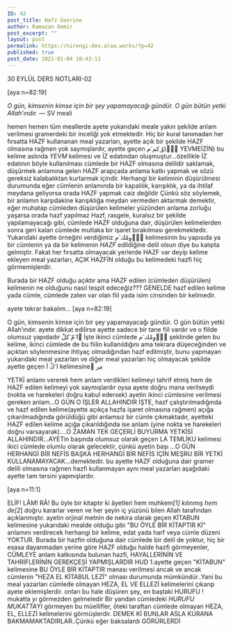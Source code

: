 ```yaml
---
ID: 42
post_title: Hafz Üzerine
author: Ramazan Demir
post_excerpt: ""
layout: post
permalink: https://nirengi-dev.alaa.works/?p=42
published: true
post_date: 2021-01-04 10:43:11
---
```

<p>30 EYLÜL DERS NOTLARI-02</p>
<p>[aya n=82:19]</p>
<p><em>O gün, kimsenin kimse için bir şey yapamayacağı gündür. O gün bütün yetki Allah’ındır.</em> — SV meali</p>
<p>hemen hemen tüm meallerde ayete yukarıdaki meale yakın şekilde anlam verilmesi gramerdeki bir inceliği yok etmektedir. Hiç bir kural tanımadan her fırsatta HAZF kullananan meal yazarları, ayette açık bir şekilde HAZF olmasına rağmen yok saymışlardır, ayette geçen وْ ِكم َم) ََْYEVMEİZİN) bu kelime aslında <em>YEVM</em> kelimesi ve İZ edatından oluşmuştur...özellikle İZ edatının böyle kullanılması cümlede bir HAZF olmasına delildir saklamak, düşürmek anlamına gelen HAZF arapçada anlama katkı yapmak ve sözü gereksiz kalabalıktan kurtarmak içindir. Herhangi bir keliminin düşürülmesi durumunda eğer cümlenin
anlamında bir kapalılık, karışıklık, ya da ihtilaf meydana geliyorsa orada HAZF yapmak caiz değildir Çünkü söz söylemek, bir anlamın karşıdakine karışıklığa meydan vermeden aktarmak demektir, eğer muhatap cümleden düşürülen kelimeler yüzünden anlama zorluğu yaşarsa orada hazf yapılmaz Hazf, rasgele, kuralsız bir şekilde yapılamayacağı gibi, cümlede HAZF olduğuna dair, düşürülen kelimelerden sonra geri kalan cümlede mutlaka bir işaret bırakılması gerekmektedir. Yukarıdaki ayette örneğini verdiğimiz وِمْك َم ََْkelimesinin bu yapısıda ya bir cümlenin ya da bir kelimenin <em>HAZF</em> edildiğine delil olsun diye bu kalıpta gelmiştir. Fakat her fırsatta olmayacak yerlerde HAZF var deyip kelime ekleyen meal yazarları, AÇIK HAZFİN olduğu bu kelimedeki hazfi hiç görmemişlerdir.</p>
<p>Burada bir HAZF olduğu açıktır ama HAZF edilen (cümleden düşürülen) kelimenin ne olduğunu nasıl tespit edeceğiz??? GENELDE hazf edilen kelime yada cümle, cümlede zaten var olan fiil yada isim cinsinden bir kelimedir.</p>
<p>ayete tekrar bakalım...
[aya n=82:19]</p>
<p>O gün, kimsenin kimse için bir şey yapamayacağı gündür. O gün bütün yetki Allah’ındır. ayete dikkat edilirse ayette sadece bir tane fiil vardır ve o fiilde olumsuz yapıdadır ا َمْ َكلَُ ْİşte ikinci cümlede وِمْك َم ََْşeklinde gelen bu kelime, ikinci cümlede de bu fiilin kullanıldığını ama tekrara düşeceğinden ve açıktan söylenmesine ihtiyaç olmadığından hazf edilmiştir, bunu yapmayan yukarıdaki meal yazarları ve diğer meal yazarları hiç olmayacak şekilde ayette geçen ا َكْ
اَ kelimesineَ مر</p>
<p>YETKİ anlamı vererek hem anlam verdikleri kelimeyi tahrif etmiş hem de HAZF edilen kelimeyi yok saymışlardır oysa ayete doğru mana verilseydi (nokta ve harekeleri doğru kabul edersek) ayetin ikinci cümlesine verilmesi gereken anlam...O GÜN O İŞLER ALLAHINDIR İŞTE, hazf çalıştırılmadığında ve hazf edilen kelime(ayette açıkça hazfa işaret olmasına rağmen) açığa çıkarılmadığında görüldüğü gibi anlamsız bir cümle çıkmaktadır, ayetteki HAZF edilen kelime açığa çıkarıldığında ise anlam (yine nokta ve harekeleri doğru varsayarak)....O ZAMAN TEK GEÇERLİ BUYURMA YETKİSİ ALLAHINDIR...AYETin başında olumsuz olarak geçen LA TEMLİKU kelimesi ikici cümlede olumlu olarak gelecektir, çünkü ayetin başı ...O GÜN HERHANGİ BİR NEFİS BAŞKA HERHANGİ BİR NEFİS İÇİN MEŞRU BİR YETKİ KULLANAMAYACAK...demektedir. bu ayette HAZF olduğuna dair gramer delili olmasına rağmen hazfi kullanmayan aynı meal yazarları aşağıdaki ayette tam tersini yapmışlardır.</p>
<p>[aya n=11:1]</p>
<p>ELİF! LÂM! RÂ! Bu öyle bir kitaptır ki âyetleri hem muhkem[1<em>] kılınmış hem de[2</em>] doğru kararlar veren ve her şeyin iç yüzünü bilen Allah tarafından açıklanmıştır. ayetin orjinal metnin de nekira olarak geçen KİTABUN kelimesine yukarıdaki mealde olduğu gibi &quot;BU ÖYLE BİR KİTAPTIR Kİ&quot; anlamını verdirecek herhangi bir kelime, edat yada harf veya cümle düzeni YOKTUR. Burada bir hazfin olduğuna dair cümlede bir delil de yoktur, hiç bir esasa dayanmadan yerine göre HAZF olduğu halde hazfi görmeyenler, CÜMLEYE anlam katkısında bulunan hazfi, HAYALLERİNİN VE TAHRİFLERİNİN GEREKÇESİ YAPMIŞLARDIR HUD 1.ayette geçen &quot;KİTABUN&quot; kelimesine BU ÖYLE BİR KİTAPTIR manası verilmesi ancak ve ancak cümlenin &quot;HEZA EL KİTABUL LEZİ&quot; olması durumunda mümkündür..Yani bu meal yazarları cümlede olmayan HEZA, EL VE ELLEZİ kelimelerini çıkarıp ayete eklemişlerdir. onları bu hale düşüren şey, en baştaki HURUFU ! mukatta yı görmezden gelmeledir Bir yandan cümledeki <em>HURUFU MUKATTA</em>YI görmeyen bu müellifler, öteki taraftan cümlede olmayan HEZA, EL, ELLEZİ kelimelerini görmüşlerdir. DEMEK Kİ BUNLAR ASLA KURANA BAKMAMAKTADIRLAR..Çünkü eğer baksalardı GÖRÜRLERDİ</p>